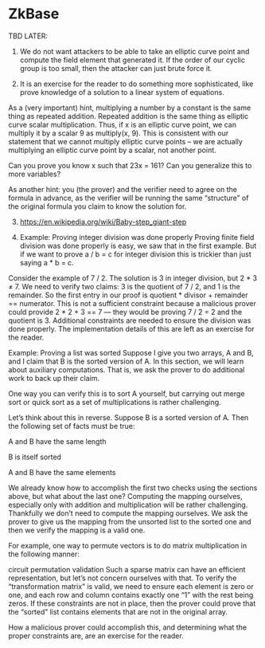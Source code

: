 # ZkBase

TBD LATER:

1. We do not want attackers to be able to take an elliptic curve point and compute the field element that generated it. If the order of our cyclic group is too small, then the attacker can just brute force it.

2. It is an exercise for the reader to do something more sophisticated, like prove knowledge of a solution to a linear system of equations.


As a (very important) hint, multiplying a number by a constant is the same thing as repeated addition. Repeated addition is the same thing as elliptic curve scalar multiplication. Thus, if x is an elliptic curve point, we can multiply it by a scalar 9 as multiply(x, 9). This is consistent with our statement that we cannot multiply elliptic curve points – we are actually multiplying an elliptic curve point by a scalar, not another point.


Can you prove you know x such that 23x = 161? Can you generalize this to more variables?


As another hint: you (the prover) and the verifier need to agree on the formula in advance, as the verifier will be running the same “structure” of the original formula you claim to know the solution for.

3. https://en.wikipedia.org/wiki/Baby-step_giant-step

4. Example: Proving integer division was done properly
Proving finite field division was done properly is easy, we saw that in the first example. But if we want to prove a / b = c for integer division this is trickier than just saying a * b = c.


Consider the example of 7 / 2. The solution is 3 in integer division, but 2 * 3 ≠ 7. We need to verify two claims: 3 is the quotient of 7 / 2, and 1 is the remainder. So the first entry in our proof is quotient * divisor + remainder == numerator. This is not a sufficient constraint because a malicious prover could provide 2 * 2 + 3 == 7 — they would be proving 7 / 2 = 2 and the quotient is 3. Additional constraints are needed to ensure the division was done properly. The implementation details of this are left as an exercise for the reader.


Example: Proving a list was sorted
Suppose I give you two arrays, A and B, and I claim that B is the sorted version of A. In this section, we will learn about auxiliary computations. That is, we ask the prover to do additional work to back up their claim.


One way you can verify this is to sort A yourself, but carrying out merge sort or quick sort as a set of multiplications is rather challenging.


Let’s think about this in reverse. Suppose B is a sorted version of A. Then the following set of facts must be true:

A and B have the same length

B is itself sorted

A and B have the same elements

We already know how to accomplish the first two checks using the sections above, but what about the last one? Computing the mapping ourselves, especially only with addition and multiplication will be rather challenging. Thankfully we don’t need to compute the mapping ourselves. We ask the prover to give us the mapping from the unsorted list to the sorted one and then we verify the mapping is a valid one.

For example, one way to permute vectors is to do matrix multiplication in the following manner:

circuit permutation validation
Such a sparse matrix can have an efficient representation, but let’s not concern ourselves with that. To verify the “transformation matrix” is valid, we need to ensure each element is zero or one, and each row and column contains exactly one “1” with the rest being zeros. If these constraints are not in place, then the prover could prove that the “sorted” list contains elements that are not in the original array.


How a malicious prover could accomplish this, and determining what the proper constraints are, are an exercise for the reader.

